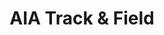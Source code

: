 ---
title: AIA Track & Field
permalink: "/track/index"
type: page
layout: track-index
sliderImage: /uploads/basketball/home-slider.jpg
sliderText: "Go with Basketball"
---